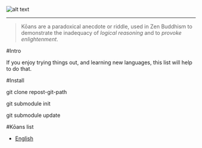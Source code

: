 ![alt text](koans.png "kōans")
________________________________

> Kōans are a paradoxical anecdote or riddle, used in Zen Buddhism to demonstrate the inadequacy of _logical reasoning_ and to _provoke enlightenment_. 

#Intro

If you enjoy trying things out, and learning new languages, this list will help to do that.

#Install

git clone repost-git-path

git submodule init

git submodule update

#Kōans list
 - [English](https://github.com/ahmdrefat/koans/blob/master/koans-en.md)
